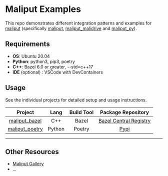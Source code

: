 # Maliput Examples

This repo demonstrates different integration patterns and examples for
 [maliput](https://github.com/orgs/maliput/repositories)
(specifically [maliput](https://github.com/maliput/maliput),
[maliput_malidrive](https://github.com/maliput/maliput_malidrive)
and [maliput_py](https://github.com/maliput/maliput_py)).

## Requirements

* **OS**: Ubuntu 20.04
* **Python**: python3, pip3, poetry
* **C++**: Bazel 6.0 or greater, --std=c++17
* **IDE** (optional) : VSCode with DevContainers

## Usage

See the individual projects for detailed setup and usage instructions.

| **Project**                                  | **Lang** | **Build Tool** | **Package Repository**                                                         |
|:--------------------------------------------:|:--------:|:--------------:|:------------------------------------------------------------------------------:|
| [maliput_bazel](./maliput_bazel/README.md)   |    C++   |      Bazel     | [Bazel Central Registry](https://github.com/bazelbuild/bazel-central-registry) |
| [maliput_poetry](./maliput_poetry/README.md) |  Python  |     Poetry     | [Pypi](https://pypi.org/search/?q=maliput)                                     |
-------------------------------------------------------------------------------------------------------------------------------------------------------------

## Other Resources

* [Maliput Gallery](https://maliput.readthedocs.io/en/latest/gallery.html)
* ...
